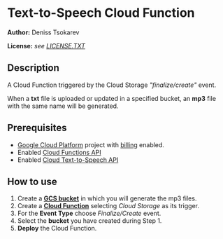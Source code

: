 Text-to-Speech Cloud Function
===


**Author:** Deniss Tsokarev

**License:** *see [LICENSE.TXT](https://github.com/dents0/text-to-speech-cf/blob/master/LICENSE.txt)*


Description
---
A Cloud Function triggered by the Cloud Storage *"finalize/create"* event.

When a **txt** file is uploaded or updated in a specified bucket, 
an **mp3** file with the same name will be generated.


Prerequisites
---
* [Google Cloud Platform](https://console.cloud.google.com/) project with [billing](https://cloud.google.com/billing/docs/how-to/modify-project) enabled.
* Enabled [Cloud Functions API](https://console.cloud.google.com/apis/library/cloudfunctions.googleapis.com)
* Enabled [Cloud Text-to-Speech API](https://console.cloud.google.com/apis/library/texttospeech.googleapis.com)


How to use
---
1. Create a [**GCS bucket**](https://cloud.google.com/storage/docs/creating-buckets) in which you will generate the mp3 files.
2. Create a [**Cloud Function**](https://cloud.google.com/functions/docs/deploying/console) selecting *Cloud Storage* as its trigger.
3. For the **Event Type** choose *Finalize/Create* event.
4. Select the **bucket** you have created during Step 1.
5. **Deploy** the Cloud Function.

